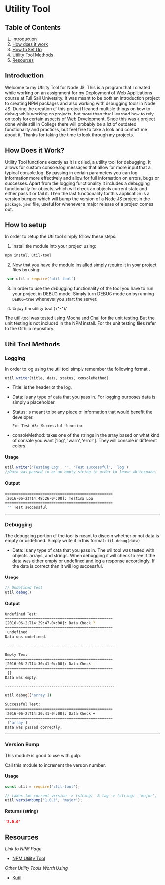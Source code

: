 # Utility Tool

## Table of Contents

1. [Introduction](#intro)
2. [How does it work](#howDoesItWork)
3. [How to Set Up](#setUp)
4. [Utility Tool Methods](#methods)
5. [Resources](#resources)

<a name="intro"></a>
## Introduction

Welcome to my Utility Tool for Node JS. This is a program that I created while working on an assignment for my Deployment of Web Applications course at Full Sail University. It was meant to be both an introduction project to creating NPM packages and also working with debugging tools in Node JS. During the creation of this project I leaned multiple things on how to debug while working on projects, but more than that I learned how to rely on tools for certain aspects of Web Development. Since this was a project done while still in College there will probably be a lot of outdated functionality and practices, but feel free to take a look and contact me about it. Thanks for taking the time to look through my projects.

<a name="howDoesItWork"></a>
## How Does it Work?

Utility Tool functions exactly as it is called, a utility tool for debugging. It allows for custom console.log messages that allow for more input that a typical console.log. By passing in certain parameters you can log information more effectively and allow for full information on errors, bugs or successes. Apart from the logging functionality it includes a debugging functionality for objects, which will check an objects current state and either pass it or fail it. Then the last functionality for this application is a version bumper which will bump the version of a Node JS project in the `package.json` file, useful for whenever a major release of a project comes out.

<a name="setUp"></a>
## How to setup

In order to setup the Util tool simply follow these steps:

1. Install the module into your project using:

  ```bash
  npm install util-tool
  ```

2. Now that you have the module installed simply require it in your project files by using:

  ```javascript
   var util = require('util-tool')
   ```

3. In order to use the debugging functionality of the tool you have to run your project in DEBUG mode. Simply turn DEBUG mode on by running `DEBUG=true` whenever you start the server.

4. Enjoy the utility tool ( /^-^)/

The util-tool was tested using Mocha and Chai for the unit testing. But the unit testing is not included in the NPM install. For the unit testing files refer to the Github repository.

<a name="methods"></a>
## Util Tool Methods

### Logging

In order to log using the util tool simply remember the following format .

```javascript
util.writer(title, data, status, consoleMethod)
```

- Title: is the header of the log.
- Data: is any type of data that you pass in. For logging purposes data is simply a placeholder.
- Status: is meant to be any piece of information that would benefit the developer.

  `Ex: Test #3: Successful function`
- consoleMethod: takes one of the strings in the array based on what kind of console you want ['log', 'warn', 'error'].
They will console in different colors.

#### Usage
```javascript
util.writer('Testing Log', '', 'Test successful', 'log')
//Data was passed in as an empty string in order to leave whitespace.
```

#### Output
```bash
=================================================
[2016-06-23T14:48:26-04:00]: Testing Log
=================================================
 "" Test successful
```

---

### Debugging

The debugging portion of the tool is meant to discern whether or not data is empty or undefined. Simply write it in this format `util.debug(data)`

- Data: is any type of data that you pass in. The util tool was tested with objects, arrays, and strings. When debugging it will check to see if the data was either empty or undefined and log a response accordingly. If the data is correct then it will log successful.

#### Usage

```javascript
// Undefined Test
util.debug()
```

#### Output

```bash
Undefined Test:
=================================================
[2016-06-21T14:29:47-04:00]: Data Check ?
=================================================
 undefined
Data was undefined.

--------------------------------------------------

Empty Test:
=================================================
[2016-06-21T14:30:41-04:00]: Data Check -
=================================================
 {}
Data was empty.

--------------------------------------------------

util.debug(['array'])

Successful Test:
=================================================
[2016-06-21T14:30:41-04:00]: Data Check +
=================================================
 ['array']
Data was passed correctly.
```

---

### Version Bump

This module is good to use with gulp.

Call this module to increment the version number.

#### Usage
```javascript
const util = require('util-tool');

// takes the current version -> (string)  & tag -> (string) ['major', 'minor', 'patch']
util.versionbump('1.0.0', 'major');
```

#### Returns (string)
```json
'2.0.0'
```

<a name="resources"></a>
## Resources

*Link to NPM Page*

- [NPM Utility Tool](https://www.npmjs.com/package/util-tool)

*Other Utility Tools Worth Using*

- [Kutil](https://www.npmjs.com/package/kutil)
